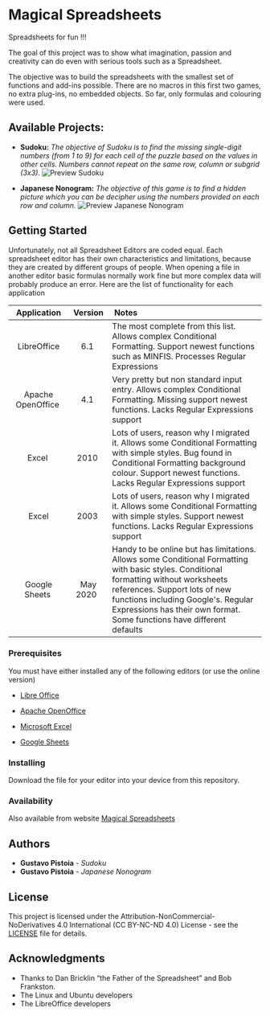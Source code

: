 # Magical Spreadsheets

Spreadsheets for fun !!! 

The goal of this project was to show what imagination, passion and creativity can do even with serious tools such as a Spreadsheet.

The objective was to build the spreadsheets with the smallest set of functions and add-ins possible. There are no macros in this first two games, no extra plug-ins, no embedded objects. So far, only formulas and colouring were used.

## Available Projects:

* **Sudoku:** *The objective of Sudoku is to find the missing single-digit numbers (from 1 to 9) for each cell of the puzzle based on the values in other cells. Numbers cannot repeat on the same row, column or subgrid (3x3).*
![Preview Sudoku](Preview-Sudoku.jpg)

* **Japanese Nonogram:** *The objective of this game is to find a hidden picture which you can be decipher using the numbers provided on each row and column.*
![Preview Japanese Nonogram](Preview-JapaneseNonogram.jpg)


## Getting Started

Unfortunately, not all Spreadsheet Editors are coded equal. Each spreadsheet editor has their own characteristics and limitations, because they are created by different groups of people. When opening a file in another editor basic formulas normally work fine but more complex data will probably produce an error. Here are the list of functionality for each application

| Application | Version | Notes |
|:---:|:---:|:---|
| LibreOffice |6.1|The most complete from this list. Allows complex Conditional Formatting. Support newest functions such as MINFIS. Processes Regular Expressions|
| Apache OpenOffice|4.1|Very pretty but non standard input entry. Allows complex Conditional Formatting. Missing support newest functions. Lacks Regular Expressions support|
|Excel|2010|Lots of users, reason why I migrated it. Allows some Conditional Formatting with simple styles. Bug found in Conditional Formatting background colour. Support newest functions. Lacks Regular Expressions support |
| Excel|2003|Lots of users, reason why I migrated it. Allows some Conditional Formatting with simple styles. Support newest functions. Lacks Regular Expressions support|
| Google Sheets| May 2020  |Handy to be online but has limitations. Allows some Conditional Formatting with basic styles. Conditional formatting without worksheets references. Support lots of new functions including Google's. Regular Expressions has their own format. Some functions have different defaults|

### Prerequisites

You must have either installed any of the following editors (or use the online version)

* [Libre Office](http://www.libreoffice.org)

* [Apache OpenOffice](http://www.openoffice.org)

* [Microsoft Excel](http://en.wikipedia.org/wiki/Microsoft_Excel)

* [Google Sheets](http://www.google.com/sheets/about)

### Installing

Download the file for your editor into your device from this repository.

### Availability

Also available from website [Magical Spreadsheets](http://magicalspreadsheets.blogspot.com)


## Authors

* **Gustavo Pistoia** - *Sudoku*
* **Gustavo Pistoia** - *Japanese Nonogram*

## License

This project is licensed under the Attribution-NonCommercial-NoDerivatives 4.0 International (CC BY-NC-ND 4.0) License - see the [LICENSE](LICENSE.md) file for details.


## Acknowledgments

* Thanks to Dan Bricklin “the Father of the Spreadsheet” and Bob Frankston.
* The Linux and Ubuntu developers
* The LibreOffice developers

